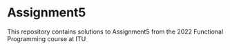 # Assignment5

This repository contains solutions to Assignment5 from the 2022 Functional Programming course at ITU
